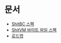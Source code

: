 # 문서
- [ShitBC 스펙](https://github.com/ShitVM/ShitVM/blob/master/docs/ShitBC.md)
- [ShitVM 바이트 파일 스펙](https://github.com/ShitVM/ShitVM/blob/master/docs/ShitBF.md)
- [로드맵](https://github.com/ShitVM/ShitVM/blob/master/docs/Roadmap.md)
